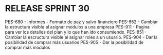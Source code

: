 # RELEASE SPRINT 30
PES-680 - Informes - Formato de paz y salvo financiero
PES-852 - Cambiar la estructura visible al asignar modulos a una empresa
PES-911 - Pagina para ver los detalles del plan y lo que han ido consumiendo.
PES-851 - Cambiar la escructura visible al asignar roles a un usuario.
PES-904 - Dar la posibilidad de comprar más usuarios
PES-905 - Dar la posibilidad de comprar más módulos